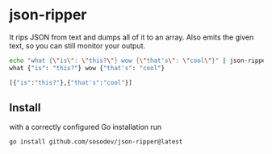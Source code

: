 # json-ripper

It rips JSON from text and dumps all of it to an array.
Also emits the given text, so you can still monitor your output.

```bash
echo "what {\"is\": \"this?\"} wow {\"that's\": \"cool\"}" | json-ripper
what {"is": "this?"} wow {"that's": "cool"}

[{"is":"this?"},{"that's":"cool"}]
```

## Install

with a correctly configured Go installation run

`go install github.com/sosodev/json-ripper@latest`
